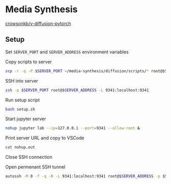 # Media Synthesis

[crowsonkb/v-diffusion-pytorch](https://github.com/crowsonkb/v-diffusion-pytorch)

## Setup

Set `SERVER_PORT` and `SERVER_ADDRESS` environment variables

Copy scripts to server

```bash
scp -r -q -P $SERVER_PORT ~/media-synthesis/diffusion/scripts/* root@$SERVER_ADDRESS:/root
```

SSH into server

```bash
ssh -p $SERVER_PORT root@$SERVER_ADDRESS -L 9341:localhost:9341
```

Run setup script

```bash
bash setup.sh
```

Start jupyter server

```bash
nohup jupyter lab --ip=127.0.0.1 --port=9341 --allow-root &
```

Print server URL and copy to VSCode

```bash
cat nohup.out
```

Close SSH connection

Open permenant SSH tunnel

```bash
autossh -M 0 -f -q -N -L 9341:localhost:9341 root@$SERVER_ADDRESS -p $SERVER_PORT
```
